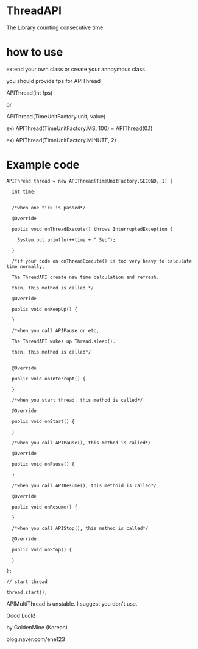 # ThreadAPI
The Library counting consecutive time 



# how to use
extend your own class or create your annoymous class

you should provide fps for APIThread

APIThread(int fps)

or

APIThread(TimeUnitFactory.unit, value)

  ex) APIThread(TimeUnitFactory.MS, 100) = APIThread(0.1)
  
  ex) APIThread(TimeUnitFactory.MINUTE, 2)
  



# Example code
```
APIThread thread = new APIThread(TimeUnitFactory.SECOND, 1) {

  int time;


  /*when one tick is passed*/
  
  @Override
  
  public void onThreadExecute() throws InterruptedException {
   
    System.out.println(++time + " Sec");
  
  }

  /*if your code on onThreadExecute() is too very heavy to calculate time normally, 
  
  The ThreadAPI create new time calculation and refresh.        
  
  then, this method is called.*/
  
  @Override
  
  public void onKeepUp() {

  }

  /*when you call APIPause or etc, 
  
  The ThreadAPI wakes up Thread.sleep(). 
  
  then, this method is called*/ 
 
 
  @Override
  
  public void onInterrupt() {

  }

  /*when you start thread, this method is called*/
  
  @Override
  
  public void onStart() {

  }

  /*when you call APIPause(), this method is called*/
  
  @Override
  
  public void onPause() {

  }

  /*when you call APIResume(), this methoid is called*/
  
  @Override
  
  public void onResume() {

  }

  /*when you call APIStop(), this method is called*/
  
  @Override
  
  public void onStop() {

  }
  
};

// start thread

thread.start();
```


APIMultiThread is unstable. I suggest you don't use.


Good Luck!

by GoldenMine (Korean)

blog.naver.com/ehe123
